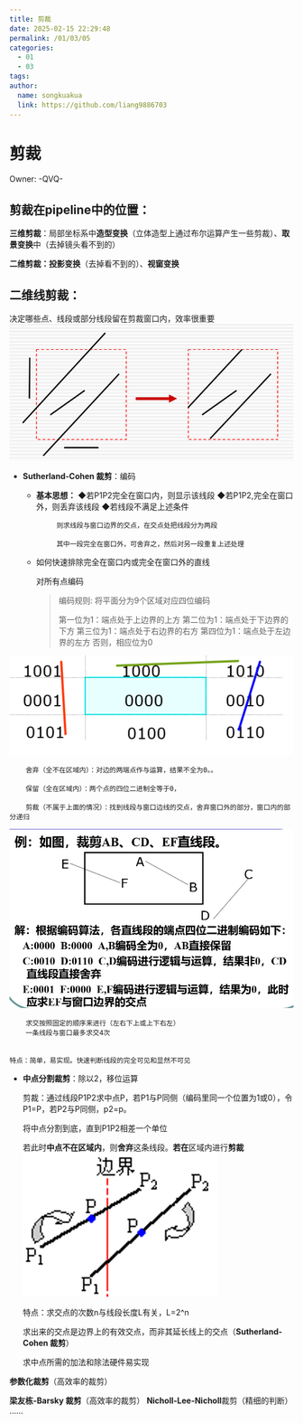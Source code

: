 ```yaml
---
title: 剪裁
date: 2025-02-15 22:29:48
permalink: /01/03/05
categories: 
  - 01
  - 03
tags: 
author:
  name: songkuakua
  link: https://github.com/liang9886703
---
```

# 剪裁

Owner: -QVQ-

## 剪裁在pipeline中的位置：

**三维剪裁**：局部坐标系中**造型变换**（立体造型上通过布尔运算产生一些剪裁）、**取景变换**中（去掉镜头看不到的）

**二维剪裁：投影变换**（去掉看不到的）、**视窗变换**

## 二维线剪裁：

决定哪些点、线段或部分线段留在剪裁窗口内，效率很重要
![Untitled](./pic42.png)

- **Sutherland-Cohen 裁剪**：编码
    - **基本思想：**
    ◆若P1P2完全在窗口内，则显示该线段
    ◆若P1P2,完全在窗口外，则丢弃该线段
    ◆若线段不满足上述条件
        
               则求线段与窗口边界的交点，在交点处把线段分为两段
        
               其中一段完全在窗口外，可舍弃之，然后对另一段重复上述处理
        
    - 如何快速排除完全在窗口内或完全在窗口外的直线
        
        对所有点编码
        
        > 编码规则:
        将平面分为9个区域对应四位编码
        > 
        > 
        > 第一位为1：端点处于上边界的上方
        > 第二位为1：端点处于下边界的下方
        > 第三位为1：端点处于右边界的右方
        > 第四位为1：端点处于左边界的左方
        > 否则，相应位为0
        > 
![Untitled](./pic43.png)
        
        舍弃（全不在区域内）：对边的两端点作与运算，结果不全为0。。
        
        保留（全在区域内）：两个点的四位二进制全等于0，
        
        剪裁（不属于上面的情况）：找到线段与窗口边线的交点，舍弃窗口外的部分，窗口内的部分递归
![Untitled](./pic44.png)
        
        求交按照固定的顺序来进行（左右下上或上下右左）
        一条线段与窗口最多求交4次
        
    
    特点：简单，易实现。快速判断线段的完全可见和显然不可见
    
- **中点分割裁剪**：除以2，移位运算
    
    
    剪裁：通过线段P1P2求中点P，若P1与P同侧（编码里同一个位置为1或0），令P1=P，若P2与P同侧，p2=p。
    
    将中点分割到底，直到P1P2相差一个单位
    
    若此时**中点不在区域内**，则**舍弃**这条线段。**若在**区域内进行**剪裁**
![Untitled](./pic45.png)
    
    特点：求交点的次数n与线段长度L有关，L=2^n
    
    求出来的交点是边界上的有效交点，而非其延长线上的交点（**Sutherland-Cohen 裁剪**）
    
    求中点所需的加法和除法硬件易实现
    

**参数化裁剪**（高效率的裁剪）

**梁友栋-Barsky 裁剪**（高效率的裁剪）
**Nicholl-Lee-Nicholl**裁剪（精细的判断）
……